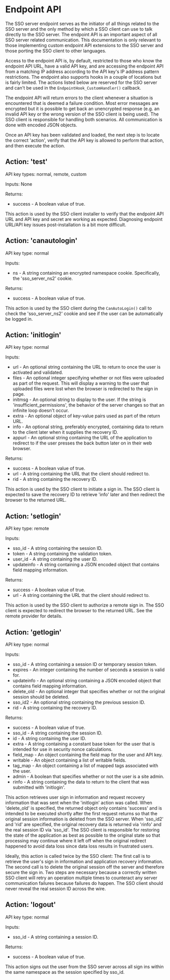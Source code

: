 Endpoint API
============

The SSO server endpoint serves as the initiator of all things related to the SSO server and the only method by which a SSO client can use to talk directly to the SSO server.  The endpoint API is an important aspect of all SSO server related communication.  This documentation is only relevant to those implementing custom endpoint API extensions to the SSO server and those porting the SSO client to other languages.

Access to the endpoint API is, by default, restricted to those who know the endpoint API URL, have a valid API key, and are accessing the endpoint API from a matching IP address according to the API key's IP address pattern restrictions.  The endpoint also supports hooks in a couple of locations but is fairly limited.  The actions listed below are reserved for the SSO server and can't be used in the `EndpointHook_CustomHandler()` callback.

The endpoint API will return errors to the client whenever a situation is encountered that is deemed a failure condition.  Most error messages are encrypted but it is possible to get back an unencrypted response (e.g. an invalid API key or the wrong version of the SSO client is being used).  The SSO client is responsible for handling both scenarios.  All communication is done with encoded JSON objects.

Once an API key has been validated and loaded, the next step is to locate the correct 'action', verify that the API key is allowed to perform that action, and then execute the action.

Action:  'test'
---------------

API key types:  normal, remote, custom

Inputs:  None

Returns:

* success - A boolean value of true.

This action is used by the SSO client installer to verify that the endpoint API URL and API key and secret are working as expected.  Diagnosing endpoint URL/API key issues post-installation is a bit more difficult.

Action:  'canautologin'
-----------------------

API key type:  normal

Inputs:

* ns - A string containing an encrypted namespace cookie.  Specifically, the 'sso_server_ns2' cookie.

Returns:

* success - A boolean value of true.

This action is used by the SSO client during the `CanAutoLogin()` call to check the 'sso_server_ns2' cookie and see if the user can be automatically be logged in.

Action:  'initlogin'
--------------------

API key type:  normal

Inputs:

* url - An optional string containing the URL to return to once the user is activated and validated.
* files - An optional integer specifying whether or not files were uploaded as part of the request.  This will display a warning to the user that uploaded files were lost when the browser is redirected to the sign in page.
* initmsg - An optional string to display to the user.  If the string is 'insufficient_permissions', the behavior of the server changes so that an infinite loop doesn't occur.
* extra - An optional object of key-value pairs used as part of the return URL.
* info - An optional string, preferably encrypted, containing data to return to the client later when it supplies the recovery ID.
* appurl - An optional string containing the URL of the application to redirect to if the user presses the back button later on in their web browser.

Returns:

* success - A boolean value of true.
* url - A string containing the URL that the client should redirect to.
* rid - A string containing the recovery ID.

This action is used by the SSO client to initiate a sign in.  The SSO client is expected to save the recovery ID to retrieve 'info' later and then redirect the browser to the returned URL.

Action:  'setlogin'
-------------------

API key type:  remote

Inputs:

* sso_id - A string containing the session ID.
* token - A string containing the validation token.
* user_id - A string containing the user ID.
* updateinfo - A string containing a JSON encoded object that contains field mapping information.

Returns:

* success - A boolean value of true.
* url - A string containing the URL that the client should redirect to.

This action is used by the SSO client to authorize a remote sign in.  The SSO client is expected to redirect the browser to the returned URL.  See the remote provider for details.

Action:  'getlogin'
-------------------

API key type:  normal

Inputs:

* sso_id - A string containing a session ID or temporary session token.
* expires - An integer containing the number of seconds a session is valid for.
* updateinfo - An optional string containing a JSON encoded object that contains field mapping information.
* delete_old - An optional integer that specifies whether or not the original session should be deleted.
* sso_id2 - An optional string containing the previous session ID.
* rid - A string containing the recovery ID.

Returns:

* success - A boolean value of true.
* sso_id - A string containing the session ID.
* id - A string containing the user ID.
* extra - A string containing a constant base token for the user that is intended for use in security nonce calculations.
* field_map - An object containing the field map for the user and API key.
* writable - An object containing a list of writable fields.
* tag_map - An object containing a list of mapped tags associated with the user.
* admin - A boolean that specifies whether or not the user is a site admin.
* rinfo - A string containing the data to return to the client that was submitted with 'initlogin'.

This action retrieves user sign in information and request recovery information that was sent when the 'initlogin' action was called.  When 'delete_old' is specified, the returned object only contains 'success' and is intended to be executed shortly after the first request returns so that the original session information is deleted from the SSO server.  When 'sso_id2' and 'rid' are specified, the original recovery data is returned via 'rinfo' and the real session ID via 'sso_id'.  The SSO client is responsible for restoring the state of the application as best as possible to the original state so that processing may continue where it left off when the original redirect happened to avoid data loss since data loss results in frustrated users.

Ideally, this action is called twice by the SSO client:  The first call is to retrieve the user's sign in information and application recovery information.  The second call is to delete the original session off the server and therefore secure the sign in.  Two steps are necessary because a correctly written SSO client will retry an operation multiple times to counteract any server communication failures because failures do happen.  The SSO client should never reveal the real session ID across the wire.

Action:  'logout'
-----------------

API key type:  normal

Inputs:

* sso_id - A string containing a session ID.

Returns:

* success - A boolean value of true.

This action signs out the user from the SSO server across all sign ins within the same namespace as the session specified by sso_id.

